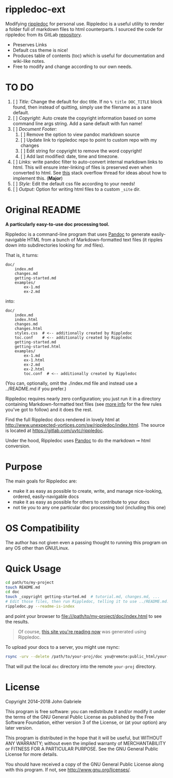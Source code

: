 # rippledoc-ext
Modifying [rippledoc](http://www.unexpected-vortices.com/sw/rippledoc/index.html) for personal use. 
Rippledoc is a useful utility to render a folder full of markdown files to html counterparts. I sourced
the code for rippledoc from its GitLab [repository](https://gitlab.com/uvtc/rippledoc).

- Preserves Links
- Default css theme is nice!
- Produces table of contents (toc) which is useful for documentation and wiki-like notes.
- Free to modify and change according to our own needs.

# TO DO

1. [ ] *Title:* Change the default for doc title. If no `% title DOC_TITLE` block
   found, then instead of quitting, simply use the filename as a sane default. 
2. [ ] *Copyright:* Auto create the copyright information based on some command 
   line args string. Add a sane default with fun name!
3. [ ] *Document Footer:* 
   1. [ ] Remove the option to view pandoc markdown source 
   2. [ ] Update link to rippledoc repo to point to custom repo with my changes
   3. [ ] Edit string for copyright to remove the word copyright!
   4. [ ] Add last modified: date, time and timezone.
4. [ ] *Links:* write pandoc filter to auto-convert internal markdown links
   to html. This will ensure inter-linking of files is preserved even when
   converted to html. See [this](https://stackoverflow.com/q/40993488/9579260)
   stack overflow thread for ideas about how to implement this. (**Major**)
5. [ ] *Style:* Edit the default css file according to your needs!
6. [ ] *Output:* Option for writing html files to a custom `_site` dir.
    

# Original README

**A particularly easy-to-use doc processing tool.**

Rippledoc is a command-line program that uses
[Pandoc](http://pandoc.org/) to generate easily-navigable HTML from a
bunch of Markdown-formatted text files (it ripples down into
subdirectories looking for .md files).

That is, it turns:

~~~
doc/
    index.md
    changes.md
    getting-started.md
    examples/
        ex-1.md
        ex-2.md
~~~

into:

~~~
doc/
    index.md
    index.html
    changes.md
    changes.html
    styles.css  # <-- additionally created by Rippledoc
    toc.conf    # <-- additionally created by Rippledoc
    getting-started.md
    getting-started.html
    examples/
        ex-1.md
        ex-1.html
        ex-2.md
        ex-2.html
        toc.conf  # <-- additionally created by Rippledoc
~~~

(You can, optionally, omit the ./index.md file and instead use a
../README.md if you prefer.)

Rippledoc requires nearly zero configuration; you just run it in a
directory containing Markdown-formatted text files (see [more
info](more-info.html) for the few rules you've got to follow) and it
does the rest.

Find the full Rippledoc docs rendered in lovely html at
<http://www.unexpected-vortices.com/sw/rippledoc/index.html>. The
source is located at <https://gitlab.com/uvtc/rippledoc>.

Under the hood, Rippledoc uses [Pandoc](http://pandoc.org/) to do the
markdown ➞ html conversion.


Purpose
=======

The main goals for Rippledoc are:

  * make it as easy as possible to create, write, and manage
    nice-looking, ordered, easily-navigable docs
  * make it as easy as possible for others to contribute to your
    docs
  * not tie you to any one particular doc processing tool (including
    this one)


OS Compatibility
================

The author has not given even a passing thought to running this
program on any OS other than GNU/Linux.



Quick Usage
===========

~~~bash
cd path/to/my-project
touch README.md
cd doc
touch _copyright getting-started.md  # tutorial.md, changes.md, ...
# Edit those files, then run Rippledoc, telling it to use ../README.md.
rippledoc.py --readme-is-index
~~~

and point your browser to <file:///path/to/my-project/doc/index.html>
to see the results.

> Of course, [this site you're reading
> now](http://www.unexpected-vortices.com/sw/rippledoc/index.html) was
> generated using Rippledoc.

To upload your docs to a server, you might use rsync:

~~~bash
rsync -urv --delete /path/to/your-proj/doc you@remote:public_html/your-proj
~~~

That will put the local `doc` directory into the remote `your-proj`
directory.



License
=======

Copyright 2014–2018 John Gabriele

This program is free software: you can redistribute it and/or modify
it under the terms of the GNU General Public License as published by
the Free Software Foundation, either version 3 of the License, or (at
your option) any later version.

This program is distributed in the hope that it will be useful,
but WITHOUT ANY WARRANTY; without even the implied warranty of
MERCHANTABILITY or FITNESS FOR A PARTICULAR PURPOSE.  See the
GNU General Public License for more details.

You should have received a copy of the GNU General Public License
along with this program.  If not, see <http://www.gnu.org/licenses/>.
